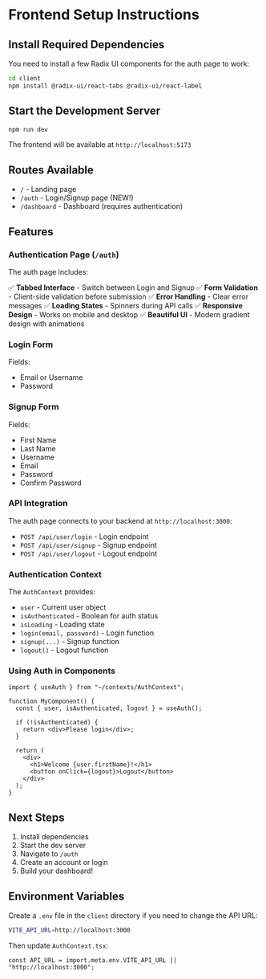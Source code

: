 # Frontend Setup Instructions

## Install Required Dependencies

You need to install a few Radix UI components for the auth page to work:

```bash
cd client
npm install @radix-ui/react-tabs @radix-ui/react-label
```

## Start the Development Server

```bash
npm run dev
```

The frontend will be available at `http://localhost:5173`

## Routes Available

- `/` - Landing page
- `/auth` - Login/Signup page (NEW!)
- `/dashboard` - Dashboard (requires authentication)

## Features

### Authentication Page (`/auth`)

The auth page includes:

✅ **Tabbed Interface** - Switch between Login and Signup
✅ **Form Validation** - Client-side validation before submission
✅ **Error Handling** - Clear error messages
✅ **Loading States** - Spinners during API calls
✅ **Responsive Design** - Works on mobile and desktop
✅ **Beautiful UI** - Modern gradient design with animations

### Login Form

Fields:

- Email or Username
- Password

### Signup Form

Fields:

- First Name
- Last Name
- Username
- Email
- Password
- Confirm Password

### API Integration

The auth page connects to your backend at `http://localhost:3000`:

- `POST /api/user/login` - Login endpoint
- `POST /api/user/signup` - Signup endpoint
- `POST /api/user/logout` - Logout endpoint

### Authentication Context

The `AuthContext` provides:

- `user` - Current user object
- `isAuthenticated` - Boolean for auth status
- `isLoading` - Loading state
- `login(email, password)` - Login function
- `signup(...)` - Signup function
- `logout()` - Logout function

### Using Auth in Components

```tsx
import { useAuth } from "~/contexts/AuthContext";

function MyComponent() {
  const { user, isAuthenticated, logout } = useAuth();

  if (!isAuthenticated) {
    return <div>Please login</div>;
  }

  return (
    <div>
      <h1>Welcome {user.firstName}!</h1>
      <button onClick={logout}>Logout</button>
    </div>
  );
}
```

## Next Steps

1. Install dependencies
2. Start the dev server
3. Navigate to `/auth`
4. Create an account or login
5. Build your dashboard!

## Environment Variables

Create a `.env` file in the `client` directory if you need to change the API URL:

```bash
VITE_API_URL=http://localhost:3000
```

Then update `AuthContext.tsx`:

```tsx
const API_URL = import.meta.env.VITE_API_URL || "http://localhost:3000";
```
